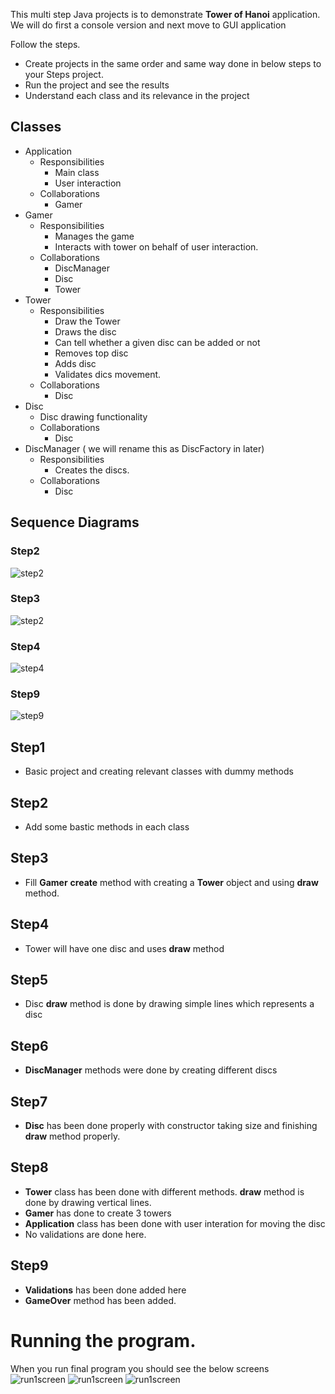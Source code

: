 This multi step Java projects is to demonstrate __Tower of Hanoi__ application. We will do first  a console version and next move to GUI application

Follow the steps. 
* Create projects in the same order and same way done in below steps to your Steps project. 
* Run the project and see the results
* Understand each class and its relevance in the project

## Classes
* Application
    * Responsibilities
        * Main class
        * User interaction
    * Collaborations
        * Gamer
* Gamer
    * Responsibilities
        * Manages the game
        * Interacts with tower on behalf of user interaction.
    * Collaborations
        * DiscManager
        * Disc
        * Tower
* Tower
    * Responsibilities
        * Draw the Tower
        * Draws the disc
        * Can tell whether a given disc can be added or not
        * Removes top disc
        * Adds disc
        * Validates dics movement.
    * Collaborations
        * Disc
* Disc
    * Disc drawing functionality
    * Collaborations
        * Disc
* DiscManager ( we will rename this as DiscFactory in later)
    * Responsibilities
        * Creates the discs. 
    * Collaborations
        * Disc

## Sequence Diagrams
### Step2
![step2](images/step2_sequence.png)
###  Step3
![step2](images/step3_sequence.png)
###  Step4
![step4](images/step4_sequence.png)
###  Step9
![step9](images/step9_sequence.png)

## Step1
* Basic project and creating relevant classes with dummy methods

## Step2
* Add some bastic methods in each class

## Step3
* Fill __Gamer__ __create__ method with creating a __Tower__ object and using __draw__ method.

## Step4
* Tower will have one disc and uses __draw__ method

## Step5
* Disc __draw__ method is done by drawing simple lines which represents a disc

## Step6
* __DiscManager__ methods were done by creating different discs

## Step7
* __Disc__ has been done properly with constructor taking size and finishing __draw__ method properly.

## Step8
* __Tower__ class has been done with different methods. __draw__ method is done by drawing vertical lines.
* __Gamer__ has done to create 3 towers
* __Application__ class has been done with user interation for moving the disc
* No validations are done here.

## Step9
* __Validations__ has been done added here
* __GameOver__ method has been added.

# Running the program.
When you run final program you should see the below screens
![run1screen](images/runscreen1.png)
![run1screen](images/runscreen2.png)
![run1screen](images/runscreen3.png)